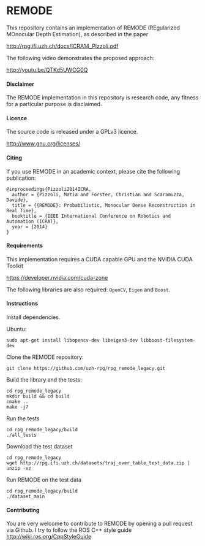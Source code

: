 REMODE
===

This repository contains an implementation of REMODE (REgularized MOnocular Depth Estimation), as described in the paper

http://rpg.ifi.uzh.ch/docs/ICRA14_Pizzoli.pdf

The following video demonstrates the proposed approach:

http://youtu.be/QTKd5UWCG0Q

#### Disclaimer

The REMODE implementation in this repository is research code, any fitness for a particular purpose is disclaimed.

#### Licence

The source code is released under a GPLv3 licence.

http://www.gnu.org/licenses/

#### Citing

If you use REMODE in an academic context, please cite the following publication:

    @inproceedings{Pizzoli2014ICRA,
      author = {Pizzoli, Matia and Forster, Christian and Scaramuzza, Davide},
      title = {{REMODE}: Probabilistic, Monocular Dense Reconstruction in Real Time},
      booktitle = {IEEE International Conference on Robotics and Automation (ICRA)},
      year = {2014}
    }

#### Requirements

This implementation requires a CUDA capable GPU and the NVIDIA CUDA Toolkit

https://developer.nvidia.com/cuda-zone

The following libraries are also required: `OpenCV`, `Eigen` and `Boost`.

#### Instructions

Install dependencies.

Ubuntu:
    
    sudo apt-get install libopencv-dev libeigen3-dev libboost-filesystem-dev

Clone the REMODE repository:

    git clone https://github.com/uzh-rpg/rpg_remode_legacy.git

Build the library and the tests:

    cd rpg_remode_legacy
    mkdir build && cd build
    cmake ..
    make -j7

Run the tests

    cd rpg_remode_legacy/build
    ./all_tests

Download the test dataset

    cd rpg_remode_legacy
    wget http://rpg.ifi.uzh.ch/datasets/traj_over_table_test_data.zip | unzip -xz

Run REMODE on the test data

    cd rpg_remode_legacy/build
    ./dataset_main
   
#### Contributing

You are very welcome to contribute to REMODE by opening a pull request via Github.
I try to follow the ROS C++ style guide http://wiki.ros.org/CppStyleGuide
